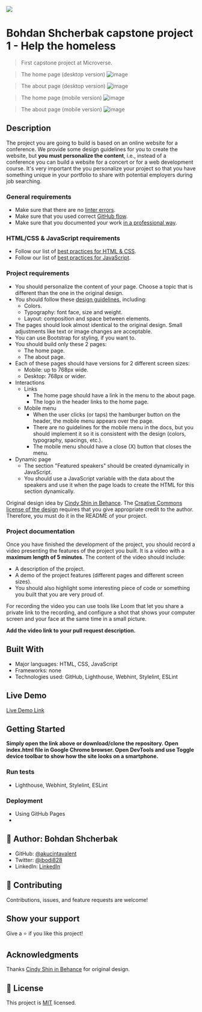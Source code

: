 ![](https://img.shields.io/badge/Microverse-blueviolet)

# Bohdan Shcherbak capstone project 1 - Help the homeless

> First capstone project at Microverse.

> The home page (desktop version)
![image](https://user-images.githubusercontent.com/87897753/142423773-cc01753b-b362-4ef9-a3d9-d0a10d82220d.png)

> The about page (desktop version)
![image](https://user-images.githubusercontent.com/87897753/142423895-09982cf4-9959-4c7b-944c-3939e915f0b3.png)

> The home page (mobile version)
![image](https://user-images.githubusercontent.com/87897753/142425173-d450b185-69bb-4193-b924-eca535888d56.png)

> The about page (mobile version)
![image](https://user-images.githubusercontent.com/87897753/142425329-9101737d-7d4d-431b-b861-9fbc7e0952fc.png)


## Description

The project you are going to build is based on an online website for a conference. We provide some design guidelines for you to create the website, but **you must personalize the content**, i.e., instead of a conference you can build a website for a concert or for a web development course. It's very important the you personalize your project so that you have something unique in your portfolio to share with potential employers during job searching.

### General requirements

- Make sure that there are no [linter errors](https://github.com/microverseinc/linters-config).
- Make sure that you used correct [GitHub flow](https://github.com/microverseinc/curriculum-transversal-skills/blob/main/git-github/articles/github_flow.md).
- Make sure that you documented your work [in a professional way](https://github.com/microverseinc/curriculum-transversal-skills/blob/main/documentation/articles/professional_repo_rules.md).

### HTML/CSS & JavaScript requirements

- Follow our list of [best practices for HTML & CSS](https://github.com/microverseinc/curriculum-html-css/blob/main/articles/html_css_best_practices.md).
- Follow our list of [best practices for JavaScript](https://github.com/microverseinc/curriculum-html-css/blob/main/articles/javascript_best_practices.md).

### Project requirements

- You should personalize the content of your page. Choose a topic that is different than the one in the original design.
- You should follow these [design guidelines](https://www.behance.net/gallery/29845175/CC-Global-Summit-2015), including:
  - Colors.
  - Typography: font face, size and weight.
  - Layout: composition and space between elements.
- The pages should look almost identical to the original design. Small adjustments like text or image changes are acceptable.
- You can use Bootstrap for styling, if you want to.
- You should build only these 2 pages:
  - The home page.
  - The about page.
- Each of these pages should have versions for 2 different screen sizes:
  - Mobile: up to 768px wide.
  - Desktop: 768px or wider.
- Interactions
  - Links
    - The home page should have a link in the menu to the about page.
    - The logo in the header links to the home page.
  - Mobile menu
    - When the user clicks (or taps) the hamburger button on the header, the mobile menu appears over the page.
    - There are no guidelines for the mobile menu in the docs, but you should implement it so it is consistent with the design (colors, typography, spacings, etc.).
    - The mobile menu should have a close (X) button that closes the menu.
- Dynamic page
  - The section "Featured speakers" should be created dynamically in JavaScript.
  - You should use a JavaScript variable with the data about the speakers and use it when the page loads to create the HTML for this section dynamically.

Original design idea by [Cindy Shin in Behance](https://www.behance.net/adagio07).
The [Creative Commons license of the design](https://creativecommons.org/licenses/by-nc/4.0/) requires that you give appropriate credit to the author. Therefore, you must do it in the README of your project.

### Project documentation

Once you have finished the development of the project, you should record a video presenting the features of the project you built. It is a video with a **maximum length of 5 minutes**. The content of the video should include:
  - A description of the project.
  - A demo of the project features (different pages and different screen sizes).
  - You should also highlight some interesting piece of code or something you built that you are very proud of.

For recording the video you can use tools like Loom that let you share a private link to the recording, and configure a shot that shows your computer screen and your face at the same time in a small picture.

**Add the video link to your pull request description.**

## Built With

- Major languages: HTML, CSS, JavaScript
- Frameworks: none
- Technologies used: GitHub, Lighthouse, Webhint, Stylelint, ESLint

## Live Demo

[Live Demo Link](https://akucintavalent.github.io/capstone-project-1/)

## Getting Started

**Simply open the link above or download/clone the repository. Open index.html file in Google Chrome browser. Open DevTools and use Toggle device toolbar to show how the site looks on a smartphone.**

### Run tests

- Lighthouse, Webhint, Stylelint, ESLint

### Deployment

- Using GitHub Pages
- 
## 👤 Author: Bohdan Shcherbak

- GitHub: [@akucintavalent](https://github.com/akucintavalent)
- Twitter: [@ibodi828](https://twitter.com/ibodi828)
- LinkedIn: [LinkedIn](https://www.linkedin.com/in/bohdan-shcherbak/)

## 🤝 Contributing

Contributions, issues, and feature requests are welcome!

## Show your support

Give a ⭐️ if you like this project!

## Acknowledgments

Thanks [Cindy Shin in Behance](https://www.behance.net/adagio07) for original design.

## 📝 License

This project is [MIT](./MIT.md) licensed.

